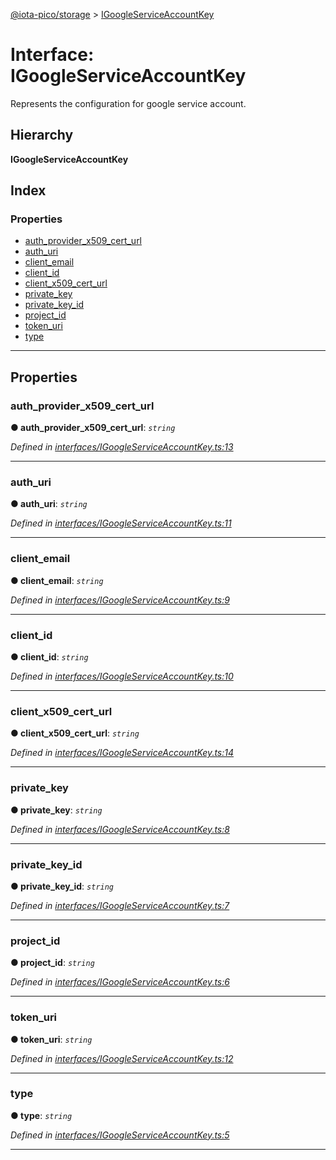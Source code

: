 [@iota-pico/storage](../README.md) > [IGoogleServiceAccountKey](../interfaces/igoogleserviceaccountkey.md)

# Interface: IGoogleServiceAccountKey

Represents the configuration for google service account.

## Hierarchy

**IGoogleServiceAccountKey**

## Index

### Properties

* [auth_provider_x509_cert_url](igoogleserviceaccountkey.md#auth_provider_x509_cert_url)
* [auth_uri](igoogleserviceaccountkey.md#auth_uri)
* [client_email](igoogleserviceaccountkey.md#client_email)
* [client_id](igoogleserviceaccountkey.md#client_id)
* [client_x509_cert_url](igoogleserviceaccountkey.md#client_x509_cert_url)
* [private_key](igoogleserviceaccountkey.md#private_key)
* [private_key_id](igoogleserviceaccountkey.md#private_key_id)
* [project_id](igoogleserviceaccountkey.md#project_id)
* [token_uri](igoogleserviceaccountkey.md#token_uri)
* [type](igoogleserviceaccountkey.md#type)

---

## Properties

<a id="auth_provider_x509_cert_url"></a>

###  auth_provider_x509_cert_url

**● auth_provider_x509_cert_url**: *`string`*

*Defined in [interfaces/IGoogleServiceAccountKey.ts:13](https://github.com/iota-pico/storage/blob/a72b6fc/src/interfaces/IGoogleServiceAccountKey.ts#L13)*

___
<a id="auth_uri"></a>

###  auth_uri

**● auth_uri**: *`string`*

*Defined in [interfaces/IGoogleServiceAccountKey.ts:11](https://github.com/iota-pico/storage/blob/a72b6fc/src/interfaces/IGoogleServiceAccountKey.ts#L11)*

___
<a id="client_email"></a>

###  client_email

**● client_email**: *`string`*

*Defined in [interfaces/IGoogleServiceAccountKey.ts:9](https://github.com/iota-pico/storage/blob/a72b6fc/src/interfaces/IGoogleServiceAccountKey.ts#L9)*

___
<a id="client_id"></a>

###  client_id

**● client_id**: *`string`*

*Defined in [interfaces/IGoogleServiceAccountKey.ts:10](https://github.com/iota-pico/storage/blob/a72b6fc/src/interfaces/IGoogleServiceAccountKey.ts#L10)*

___
<a id="client_x509_cert_url"></a>

###  client_x509_cert_url

**● client_x509_cert_url**: *`string`*

*Defined in [interfaces/IGoogleServiceAccountKey.ts:14](https://github.com/iota-pico/storage/blob/a72b6fc/src/interfaces/IGoogleServiceAccountKey.ts#L14)*

___
<a id="private_key"></a>

###  private_key

**● private_key**: *`string`*

*Defined in [interfaces/IGoogleServiceAccountKey.ts:8](https://github.com/iota-pico/storage/blob/a72b6fc/src/interfaces/IGoogleServiceAccountKey.ts#L8)*

___
<a id="private_key_id"></a>

###  private_key_id

**● private_key_id**: *`string`*

*Defined in [interfaces/IGoogleServiceAccountKey.ts:7](https://github.com/iota-pico/storage/blob/a72b6fc/src/interfaces/IGoogleServiceAccountKey.ts#L7)*

___
<a id="project_id"></a>

###  project_id

**● project_id**: *`string`*

*Defined in [interfaces/IGoogleServiceAccountKey.ts:6](https://github.com/iota-pico/storage/blob/a72b6fc/src/interfaces/IGoogleServiceAccountKey.ts#L6)*

___
<a id="token_uri"></a>

###  token_uri

**● token_uri**: *`string`*

*Defined in [interfaces/IGoogleServiceAccountKey.ts:12](https://github.com/iota-pico/storage/blob/a72b6fc/src/interfaces/IGoogleServiceAccountKey.ts#L12)*

___
<a id="type"></a>

###  type

**● type**: *`string`*

*Defined in [interfaces/IGoogleServiceAccountKey.ts:5](https://github.com/iota-pico/storage/blob/a72b6fc/src/interfaces/IGoogleServiceAccountKey.ts#L5)*

___

